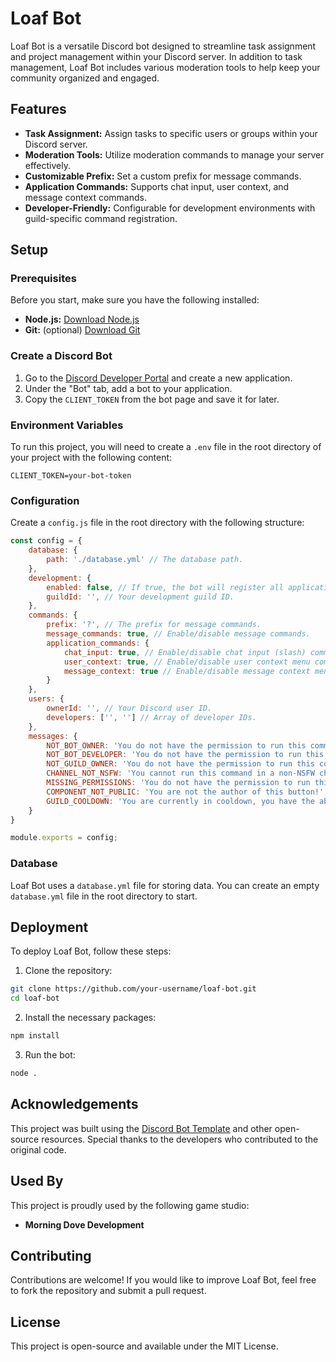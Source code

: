 
# Loaf Bot

Loaf Bot is a versatile Discord bot designed to streamline task assignment and project management within your Discord server. In addition to task management, Loaf Bot includes various moderation tools to help keep your community organized and engaged.

## Features

- **Task Assignment:** Assign tasks to specific users or groups within your Discord server.
- **Moderation Tools:** Utilize moderation commands to manage your server effectively.
- **Customizable Prefix:** Set a custom prefix for message commands.
- **Application Commands:** Supports chat input, user context, and message context commands.
- **Developer-Friendly:** Configurable for development environments with guild-specific command registration.

## Setup

### Prerequisites

Before you start, make sure you have the following installed:

- **Node.js:** [Download Node.js](https://nodejs.org/)
- **Git:** (optional) [Download Git](https://git-scm.com/)

### Create a Discord Bot

1. Go to the [Discord Developer Portal](https://discord.com/developers/applications) and create a new application.
2. Under the "Bot" tab, add a bot to your application.
3. Copy the `CLIENT_TOKEN` from the bot page and save it for later.

### Environment Variables

To run this project, you will need to create a `.env` file in the root directory of your project with the following content:

```
CLIENT_TOKEN=your-bot-token
```

### Configuration

Create a `config.js` file in the root directory with the following structure:

```js
const config = {
    database: {
        path: './database.yml' // The database path.
    },
    development: {
        enabled: false, // If true, the bot will register all application commands to a specific guild (not globally).
        guildId: '', // Your development guild ID.
    },
    commands: {
        prefix: '?', // The prefix for message commands.
        message_commands: true, // Enable/disable message commands.
        application_commands: {
            chat_input: true, // Enable/disable chat input (slash) commands.
            user_context: true, // Enable/disable user context menu commands.
            message_context: true // Enable/disable message context menu commands.
        }
    },
    users: {
        ownerId: '', // Your Discord user ID.
        developers: ['', ''] // Array of developer IDs.
    },
    messages: { 
        NOT_BOT_OWNER: 'You do not have the permission to run this command because you\'re not the owner of me!',
        NOT_BOT_DEVELOPER: 'You do not have the permission to run this command because you\'re not a developer of me!',
        NOT_GUILD_OWNER: 'You do not have the permission to run this command because you\'re not the guild owner!',
        CHANNEL_NOT_NSFW: 'You cannot run this command in a non-NSFW channel!',
        MISSING_PERMISSIONS: 'You do not have the permission to run this command, missing permissions.',
        COMPONENT_NOT_PUBLIC: 'You are not the author of this button!',
        GUILD_COOLDOWN: 'You are currently in cooldown, you have the ability to re-use this command again in \`%cooldown%s\`.'
    }
}

module.exports = config;
```

### Database

Loaf Bot uses a `database.yml` file for storing data. You can create an empty `database.yml` file in the root directory to start.

## Deployment

To deploy Loaf Bot, follow these steps:

1. Clone the repository:

```bash
git clone https://github.com/your-username/loaf-bot.git
cd loaf-bot
```

2. Install the necessary packages:

```bash
npm install
```

3. Run the bot:

```bash
node .
```

## Acknowledgements

This project was built using the [Discord Bot Template](aa) and other open-source resources. Special thanks to the developers who contributed to the original code.

## Used By

This project is proudly used by the following game studio:

- **Morning Dove Development**

## Contributing

Contributions are welcome! If you would like to improve Loaf Bot, feel free to fork the repository and submit a pull request.

## License

This project is open-source and available under the MIT License.
